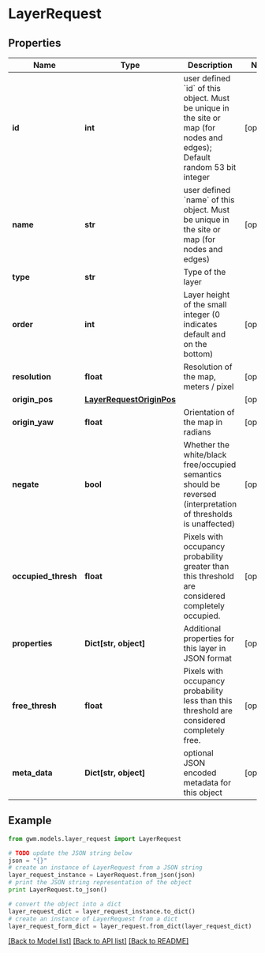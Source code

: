 # LayerRequest


## Properties
Name | Type | Description | Notes
------------ | ------------- | ------------- | -------------
**id** | **int** | user defined &#x60;id&#x60; of this object. Must be unique in the site or map (for nodes and edges); Default random 53 bit integer | [optional] 
**name** | **str** | user defined &#x60;name&#x60; of this object. Must be unique in the site or map (for nodes and edges) | [optional] 
**type** | **str** | Type of the layer | 
**order** | **int** | Layer height of the small integer (0 indicates default and on the bottom) | [optional] 
**resolution** | **float** | Resolution of the map, meters / pixel | [optional] 
**origin_pos** | [**LayerRequestOriginPos**](LayerRequestOriginPos.md) |  | [optional] 
**origin_yaw** | **float** | Orientation of the map in radians | [optional] 
**negate** | **bool** | Whether the white/black free/occupied semantics should be reversed (interpretation of thresholds is unaffected) | [optional] 
**occupied_thresh** | **float** | Pixels with occupancy probability greater than this threshold are considered completely occupied. | [optional] 
**properties** | **Dict[str, object]** | Additional properties for this layer in JSON format | [optional] 
**free_thresh** | **float** | Pixels with occupancy probability less than this threshold are considered completely free. | [optional] 
**meta_data** | **Dict[str, object]** | optional JSON encoded metadata for this object | [optional] 

## Example

```python
from gwm.models.layer_request import LayerRequest

# TODO update the JSON string below
json = "{}"
# create an instance of LayerRequest from a JSON string
layer_request_instance = LayerRequest.from_json(json)
# print the JSON string representation of the object
print LayerRequest.to_json()

# convert the object into a dict
layer_request_dict = layer_request_instance.to_dict()
# create an instance of LayerRequest from a dict
layer_request_form_dict = layer_request.from_dict(layer_request_dict)
```
[[Back to Model list]](../README.md#documentation-for-models) [[Back to API list]](../README.md#documentation-for-api-endpoints) [[Back to README]](../README.md)


